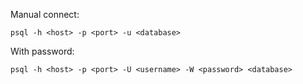 Manual connect:

`psql -h <host> -p <port> -u <database>`

With password:

`psql -h <host> -p <port> -U <username> -W <password> <database>`